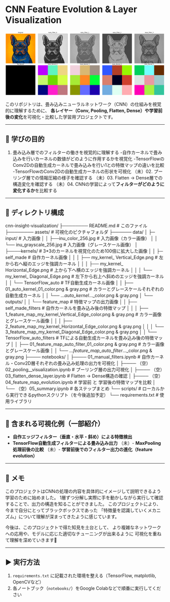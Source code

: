 # CNN Feature Evolution & Layer Visualization

![自動生成カーネルの畳み込み可視化](/assets/inu_tf_auto_kernel.png)

このリポジトリは、畳み込みニューラルネットワーク（CNN）の仕組みを視覚的に理解するために、
**各レイヤー（Conv, Pooling, Flatten, Dense）や学習前後の変化**を可視化・比較した学習用プロジェクトです。

---

## 🧠 学びの目的

01. 畳み込み層でのフィルターの働きを視覚的に理解する
-自作カーネルで畳み込みを行いカーネルの数値がどのように作用するかを視覚化
-TensorFlowのConv2Dの自動生成カーネルで畳み込みを行い1との特徴マップの違いを比較
-TensorFlowのConv2Dの自動生成カーネルの形状を可視化
（未）02. プーリング層での情報圧縮の様子を確認する
（未）03. Flatten → Dense層での構造変化を確認する
（未）04. CNNの学習によって**フィルターがどのように変化するか**を比較する

---

## 📁 ディレクトリ構成

cnn-insight-visualization/
├──────── README.md  # このファイル
├──────── assets/  # 可視化のピクチャフォルダ
├────── data/
│  ├─ input/ # 入力画像
│  │       ├──inu_color_256.jpg      # 入力画像（カラー画像）
│  │       └── inu_grayscale_256.jpg              # 入力画像（グレースケール画像）
│  ├────kernels/   # 3*3のカーネルを視覚化のため100倍に拡大した画像
│  │     ├─ self_made      # 自作カーネル画像
│  │     │     ├── my_kernel_ Vertical_Edge.png      # 左から右へ縦のエッジを強調カーネル
│  │     │     ├── my_kernel_ Horizontal_Edge.png    # 上から下へ横のエッジを強調カーネル
│  │     │     └── my_kernel_ Diagonal_Edge.png      # 左下から右上へ斜めのエッジを強調カーネル
│  │     └── TensorFlow_auto     # TF自動生成カーネル画像
│  │            ├── 01_auto_kernel_01_color.png & gray.png      # カラーとグレースケールそれぞれの自動生成カーネル
│  │            └── ..._auto_kernel_..._color.png & gray.png
│  └── outputs/
│  │       └── feature_map # 特徴マップの出力画像
│  │          ├── self_made_filters  # 自作カーネルを畳み込み後の特徴マップ
│  │          │ ├── 1_feature_map_my_kernel_Vertical_Edge_color.png & gray.png # カラー画像とグレースケール画像
│  │          │ ├── 2_feature_map_my_kernel_Horizontal_Edge_color.png & gray.png
│  │          │ └── 3_feature_map_my_kernel_Diagonal_Edge_color.png & gray.png
│  │          └── TensorFlow_auto_filters     # TFによる自動生成カーネルを畳み込み後の特徴マップ
│  │             ├── 01_feature_map_auto_filter_01_color.png & gray.png   # カラー画像とグレースケール画像
│  │             └── …_feature_map_auto_filter_..._color.png & gray.png
├──── notebooks/
│        ├──── 01_manual_filters.ipynb # 自作カーネル・Conv2D層それぞれの畳み込み処理の出力を可視化
│        ├──── （空）02_pooling__visualization.ipynb # プーリング層の出力可視化
│        ├──── （空）03_flatten_dense_layer.ipynb # Flatten → Dense構造の確認
│        ├──── （空）04_feature_map_evolution.ipynb # 学習前 と 学習後の特徴マップを比較
│        └── （空）05_summary.ipynb # 各ステップまとめ
└── scripts/  # ローカルから実行できるpythonスクリプト（を今後追加予定）
└── requirements.txt # 使用ライブラリ


---

## 🎨 含まれる可視化例（一部紹介）

- **自作エッジフィルター（垂直・水平・斜め）による特徴検出**
- **TensorFlow自動生成フィルターによる畳み込み出力**
（未）- **MaxPooling処理前後の比較**
（未）- **学習前後でのフィルター出力の進化（feature evolution）**

---

## 💬 メモ

このプロジェクトはCNNの処理の内容を具体的にイメージして説明できるよう学習のために始めました。
1層ずつ分解し実際に手を動かしながら実行して確認することで、出力の構造を知ることができました。
このプロジェクトにより、今まで自分にとってブラックボックスであった
「特徴量を認識していくメカニズム」について理解が深まってきたように感じています。

今後は、このプロジェクトで得た知見を土台として、
より複雑なネットワークへの応用や、モデルに応じた適切なチューニングが出来るように
可視化を重ねて理解を深めていきます🧩

---

## ▶️ 実行方法

1. `requirements.txt` に記載された環境を整える（TensorFlow, matplotlib, OpenCVなど）
2. 各ノートブック（`notebooks/`）をGoogle Colabなどで順番に実行してください
